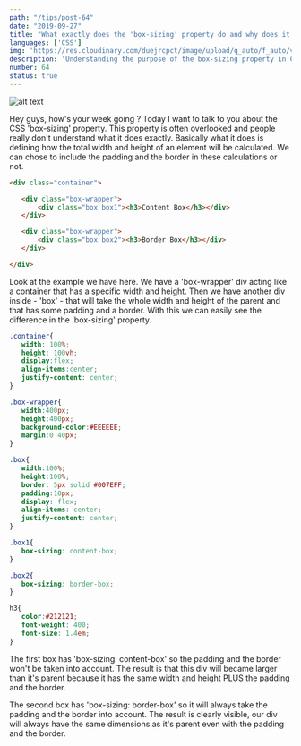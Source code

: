 ```yaml
---
path: "/tips/post-64"
date: "2019-09-27"
title: "What exactly does the 'box-sizing' property do and why does it matter"
languages: ['CSS']
img: 'https://res.cloudinary.com/duejrcpct/image/upload/q_auto/f_auto/v1586973963/tips/64-1_s9nbep.png'
description: 'Understanding the purpose of the box-sizing property in CSS'
number: 64
status: true
---
```


![alt text](https://res.cloudinary.com/duejrcpct/image/upload/q_auto/f_auto/v1586973963/tips/64-2_llvgml.png "Box sizing in CSS")

Hey guys, how's your week going ?
Today I want to talk to you about the CSS 'box-sizing' property.
This property is often overlooked and people really don't understand what it does exactly. Basically what it does is defining how the total width and height of an element will be calculated. We can chose to include the padding and the border in these calculations or not.

 ```html
<div class="container">

    <div class="box-wrapper">
        <div class="box box1"><h3>Content Box</h3></div>
    </div>

    <div class="box-wrapper">
        <div class="box box2"><h3>Border Box</h3></div>
    </div>

</div>
 ```

Look at the example we have here. We have a 'box-wrapper' div acting like a container that has a specific width and height. Then we have another div inside - 'box' - that will take the whole width and height of the parent and that has some padding and a border.
With this we can easily see the difference in the 'box-sizing' property.

 ```css
.container{
    width: 100%;
    height: 100vh;
    display:flex;
    align-items:center;
    justify-content: center;
}

.box-wrapper{
    width:400px;
    height:400px;
    background-color:#EEEEEE;
    margin:0 40px;
}

.box{
    width:100%;
    height:100%;
    border: 5px solid #007EFF;
    padding:10px;
    display: flex;
    align-items: center;
    justify-content: center;
}

.box1{
    box-sizing: content-box;
}

.box2{
    box-sizing: border-box;
}

h3{
    color:#212121;
    font-weight: 400;
    font-size: 1.4em;
}
 ```

The first box has 'box-sizing: content-box' so the padding and the border won't be taken into account. The result is that this div will became larger than it's parent because it has the same width and height PLUS the padding and the border.

The second box has 'box-sizing: border-box' so it will always take the padding and the border into account. The result is clearly visible, our div will always have the same dimensions as it's parent even with the padding and the border.